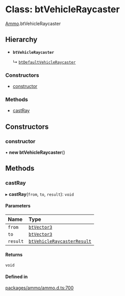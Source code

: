 # Class: btVehicleRaycaster

[Ammo](../modules/Ammo.md).btVehicleRaycaster

## Hierarchy

- **`btVehicleRaycaster`**

  ↳ [`btDefaultVehicleRaycaster`](Ammo.btDefaultVehicleRaycaster.md)

### Constructors

- [constructor](Ammo.btVehicleRaycaster.md#constructor)

### Methods

- [castRay](Ammo.btVehicleRaycaster.md#castray)

## Constructors

### constructor

• **new btVehicleRaycaster**()

## Methods

### castRay

▸ **castRay**(`from`, `to`, `result`): `void`

#### Parameters

| Name | Type |
| :------ | :------ |
| `from` | [`btVector3`](Ammo.btVector3.md) |
| `to` | [`btVector3`](Ammo.btVector3.md) |
| `result` | [`btVehicleRaycasterResult`](Ammo.btVehicleRaycasterResult.md) |

#### Returns

`void`

#### Defined in

[packages/ammo/ammo.d.ts:700](https://github.com/Orillusion/orillusion/blob/main/packages/ammo/ammo.d.ts#L700)
